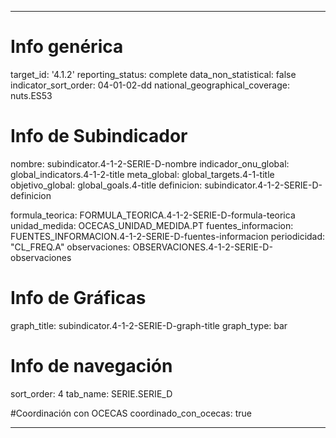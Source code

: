 ---

# Info genérica
target_id: '4.1.2'
reporting_status: complete
data_non_statistical: false
indicator_sort_order: 04-01-02-dd
national_geographical_coverage: nuts.ES53

# Info de Subindicador
nombre: subindicator.4-1-2-SERIE-D-nombre
indicador_onu_global: global_indicators.4-1-2-title
meta_global: global_targets.4-1-title
objetivo_global: global_goals.4-title
definicion: subindicator.4-1-2-SERIE-D-definicion

formula_teorica: FORMULA_TEORICA.4-1-2-SERIE-D-formula-teorica
unidad_medida: OCECAS_UNIDAD_MEDIDA.PT
fuentes_informacion: FUENTES_INFORMACION.4-1-2-SERIE-D-fuentes-informacion
periodicidad: "CL_FREQ.A"
observaciones: OBSERVACIONES.4-1-2-SERIE-D-observaciones


# Info de Gráficas
graph_title: subindicator.4-1-2-SERIE-D-graph-title
graph_type: bar

# Info de navegación
sort_order: 4
tab_name: SERIE.SERIE_D

#Coordinación con OCECAS
coordinado_con_ocecas: true

---